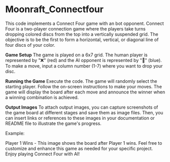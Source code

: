 # Moonraft_Connectfour

This code implements a Connect Four game with an bot opponent. Connect Four is a two-player connection game where the players take turns dropping colored discs from the top into a vertically suspended grid. The objective is to be the first to form a horizontal, vertical, or diagonal line of four discs of your color.

**Game Setup**
The game is played on a 6x7 grid.
The human player is represented by "❌" (red) and the AI opponent is represented by "🔵" (blue).
To make a move, input a column number (1-7) where you want to drop your disc.


**Running the Game**
Execute the code.
The game will randomly select the starting player.
Follow the on-screen instructions to make your moves.
The game will display the board after each move and announce the winner when a winning combination is achieved.


**Output Images**
To attach output images, you can capture screenshots of the game board at different stages and save them as image files. Then, you can insert links or references to these images in your documentation or README file to illustrate the game's progress.

Example:

Player 1 Wins - This image shows the board after Player 1 wins.
Feel free to customize and enhance this game as needed for your specific project. Enjoy playing Connect Four with AI!
